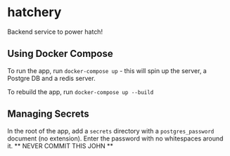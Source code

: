 # hatchery
Backend service to power hatch!

## Using Docker Compose

To run the app, run `docker-compose up` - this will spin up the server, a Postgre DB and a redis server. 

To rebuild the app, run `docker-compose up --build`

## Managing Secrets

In the root of the app, add a `secrets` directory with a `postgres_password` document (no extension). Enter the password with no whitespaces around it. ** NEVER COMMIT THIS JOHN **